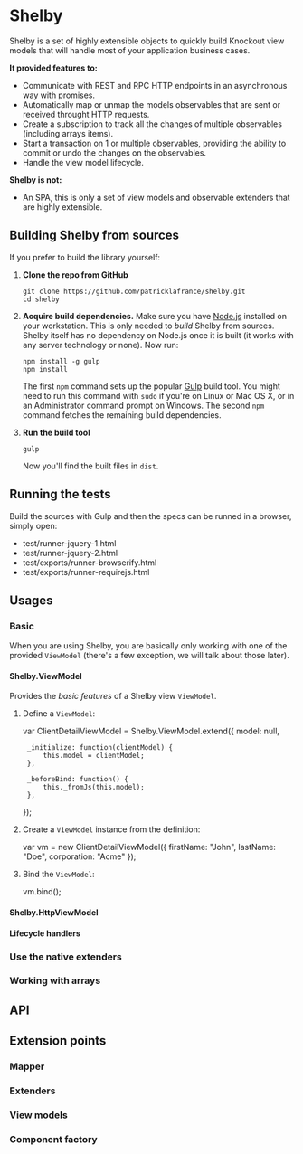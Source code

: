 Shelby
===========

Shelby is a set of highly extensible objects to quickly build Knockout view models that will handle most of your application business cases. 

**It provided features to:**

* Communicate with REST and RPC HTTP endpoints in an asynchronous way with promises.
* Automatically map or unmap the models observables that are sent or received throught HTTP requests.
* Create a subscription to track all the changes of multiple observables (including arrays items).
* Start a transaction on 1 or multiple observables, providing the ability to commit or undo the changes on the observables.
* Handle the view model lifecycle.

**Shelby is not:**

* An SPA, this is only a set of view models and observable extenders that are highly extensible.

## Building Shelby from sources

If you prefer to build the library yourself:

 1. **Clone the repo from GitHub**

        git clone https://github.com/patricklafrance/shelby.git
        cd shelby

 2. **Acquire build dependencies.** Make sure you have [Node.js](http://nodejs.org/) installed on your workstation. This is only needed to _build_ Shelby from sources. Shelby itself has no dependency on Node.js once it is built (it works with any server technology or none). Now run:

        npm install -g gulp
        npm install

    The first `npm` command sets up the popular [Gulp](http://gulpjs.com/) build tool. You might need to run this command with `sudo` if you're on Linux or Mac OS X, or in an Administrator command prompt on Windows. The second `npm` command fetches the remaining build dependencies.

 3. **Run the build tool**

        gulp

    Now you'll find the built files in `dist`.

## Running the tests

Build the sources with Gulp and then the specs can be runned in a browser, simply open:

* test/runner-jquery-1.html
* test/runner-jquery-2.html
* test/exports/runner-browserify.html
* test/exports/runner-requirejs.html

## Usages

### Basic

When you are using Shelby, you are basically only working with one of the provided `ViewModel` (there's a few exception, we will talk about those later).

#### Shelby.ViewModel

Provides the _basic features_ of a Shelby view `ViewModel`.

1. Define a `ViewModel`:

    var ClientDetailViewModel = Shelby.ViewModel.extend({
        model: null,

        _initialize: function(clientModel) {
            this.model = clientModel;
        },

        _beforeBind: function() {
            this._fromJs(this.model);
        },
    });

2. Create a `ViewModel` instance from the definition:
    
    var vm = new ClientDetailViewModel({
        firstName: "John",
        lastName: "Doe",
        corporation: "Acme"
    });

3. Bind the `ViewModel`:

    vm.bind();

#### Shelby.HttpViewModel

#### Lifecycle handlers

### Use the native extenders

### Working with arrays

## API

## Extension points

### Mapper

### Extenders

### View models

### Component factory


